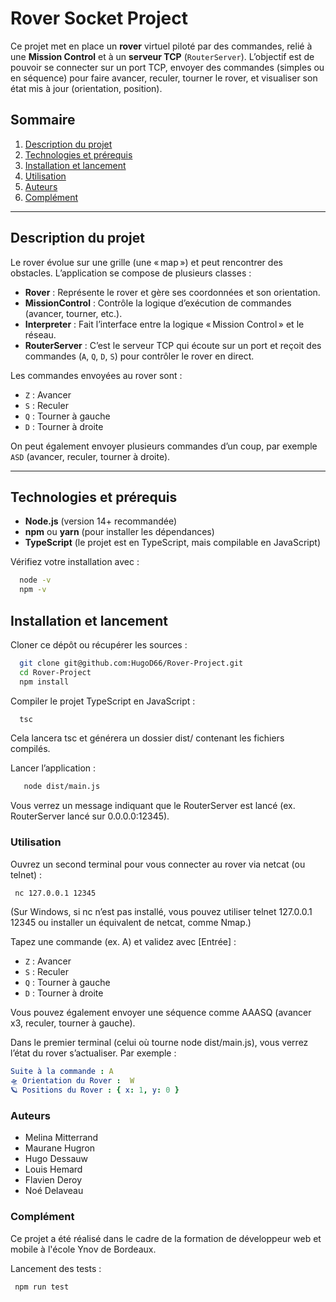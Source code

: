 # Rover Socket Project

Ce projet met en place un **rover** virtuel piloté par des commandes, relié à une **Mission Control** et à un **serveur TCP** (`RouterServer`). L’objectif est de pouvoir se connecter sur un port TCP, envoyer des commandes (simples ou en séquence) pour faire avancer, reculer, tourner le rover, et visualiser son état mis à jour (orientation, position).

## Sommaire

1. [Description du projet](#description-du-projet)
2. [Technologies et prérequis](#technologies-et-prérequis)
3. [Installation et lancement](#installation-et-lancement)
4. [Utilisation](#utilisation)
5. [Auteurs](#auteurs)
5. [Complément](#complément)

---

## Description du projet

Le rover évolue sur une grille (une « map ») et peut rencontrer des obstacles. L’application se compose de plusieurs classes :

- **Rover** : Représente le rover et gère ses coordonnées et son orientation.
- **MissionControl** : Contrôle la logique d’exécution de commandes (avancer, tourner, etc.).
- **Interpreter** : Fait l’interface entre la logique « Mission Control » et le réseau.
- **RouterServer** : C’est le serveur TCP qui écoute sur un port et reçoit des commandes (`A`, `Q`, `D`, `S`) pour contrôler le rover en direct.

Les commandes envoyées au rover sont :
- `Z` : Avancer
- `S` : Reculer
- `Q` : Tourner à gauche
- `D` : Tourner à droite

On peut également envoyer plusieurs commandes d’un coup, par exemple `ASD` (avancer, reculer, tourner à droite).

---

## Technologies et prérequis

- **Node.js** (version 14+ recommandée)
- **npm** ou **yarn** (pour installer les dépendances)
- **TypeScript** (le projet est en TypeScript, mais compilable en JavaScript)

Vérifiez votre installation avec :
```bash
  node -v
  npm -v
```
## Installation et lancement

Cloner ce dépôt ou récupérer les sources :

```bash
  git clone git@github.com:HugoD66/Rover-Project.git
  cd Rover-Project
  npm install
```

Compiler le projet TypeScript en JavaScript :

```bash
  tsc
```
Cela lancera tsc et générera un dossier dist/ contenant les fichiers compilés.

Lancer l’application :

```bash
   node dist/main.js
```
Vous verrez un message indiquant que le RouterServer est lancé (ex. RouterServer lancé sur 0.0.0.0:12345).

### Utilisation
Ouvrez un second terminal pour vous connecter au rover via netcat (ou telnet) :

```bash
 nc 127.0.0.1 12345
```
(Sur Windows, si nc n’est pas installé, vous pouvez utiliser telnet 127.0.0.1 12345 ou installer un équivalent de netcat, comme Nmap.)

Tapez une commande (ex. A) et validez avec [Entrée] :
- `Z` : Avancer
- `S` : Reculer
- `Q` : Tourner à gauche
- `D` : Tourner à droite

Vous pouvez également envoyer une séquence comme AAASQ (avancer x3, reculer, tourner à gauche).

Dans le premier terminal (celui où tourne node dist/main.js), vous verrez l’état du rover s’actualiser. Par exemple :

```yaml
Suite à la commande : A
🛸 Orientation du Rover :  W
🪐 Positions du Rover : { x: 1, y: 0 }
```

### Auteurs

 - Melina Mitterrand
 - Maurane Hugron
 - Hugo Dessauw
 - Louis Hemard
 - Flavien Deroy
 - Noé Delaveau

### Complément

Ce projet a été réalisé dans le cadre de la formation de développeur web et mobile à l'école Ynov de Bordeaux.

Lancement des tests : 

```bash
 npm run test
```
